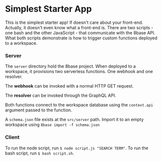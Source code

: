 # Simplest Starter App

This is the simplest starter app! If doesn't care about your front-end. Actually, it doesn't even know what a front-end is. There are two scripts - one bash and the other JavaScript - that communicate with the 8base API. What both scripts demonstrate is how to trigger custom functions deployed to a workspace.

### Server
The `server` directory hold the 8base project. When deployed to a workspace, it provisions two serverless functions. One webhook and one resolver.

The **webhook** can be invoked with a normal HTTP GET request. 

The **resolver** can be invoked through the GraphQL API.

Both functions connect to the workspace database using the `context.api` argument passed to the function.

A `schema.json` file exists at the `src/server` path. Import it to an empty workspace using `8base import -f schema.json`

### Client
To run the node script, run `$ node script.js "SEARCH TERM"`.
To run the bash script, run `$ bash script.sh`.